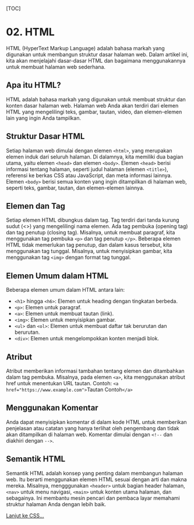 [TOC]

# <b>02.</b> HTML

HTML (HyperText Markup Language) adalah bahasa markah yang digunakan untuk membangun struktur dasar halaman web. Dalam artikel ini, kita akan menjelajahi dasar-dasar HTML dan bagaimana menggunakannya untuk membuat halaman web sederhana.

## Apa itu HTML?
HTML adalah bahasa markah yang digunakan untuk membuat struktur dan konten dasar halaman web. Halaman web Anda akan terdiri dari elemen HTML yang mengelilingi teks, gambar, tautan, video, dan elemen-elemen lain yang ingin Anda tampilkan.

## Struktur Dasar HTML
Setiap halaman web dimulai dengan elemen `<html>`, yang merupakan elemen induk dari seluruh halaman. Di dalamnya, kita memiliki dua bagian utama, yaitu elemen `<head>` dan elemen `<body>`.
Elemen `<head>` berisi informasi tentang halaman, seperti judul halaman (elemen `<title>`), referensi ke berkas CSS atau JavaScript, dan meta informasi lainnya.
Elemen `<body>` berisi semua konten yang ingin ditampilkan di halaman web, seperti teks, gambar, tautan, dan elemen-elemen lainnya.

## Elemen dan Tag
Setiap elemen HTML dibungkus dalam tag. Tag terdiri dari tanda kurung sudut (<>) yang mengelilingi nama elemen. Ada tag pembuka (opening tag) dan tag penutup (closing tag). Misalnya, untuk membuat paragraf, kita menggunakan tag pembuka `<p>` dan tag penutup `</p>`.
Beberapa elemen HTML tidak memerlukan tag penutup, dan dalam kasus tersebut, kita menggunakan tag tunggal. Misalnya, untuk menyisipkan gambar, kita menggunakan tag `<img>` dengan format tag tunggal.

## Elemen Umum dalam HTML

Beberapa elemen umum dalam HTML antara lain:
- `<h1>` hingga `<h6>`: Elemen untuk heading dengan tingkatan berbeda.
- `<p>`: Elemen untuk paragraf.
- `<a>`: Elemen untuk membuat tautan (link).
- `<img>`: Elemen untuk menyisipkan gambar.
- `<ul>` dan `<ol>`: Elemen untuk membuat daftar tak berurutan dan berurutan.
- `<div>`: Elemen untuk mengelompokkan konten menjadi blok.

## Atribut

Atribut memberikan informasi tambahan tentang elemen dan ditambahkan dalam tag pembuka. Misalnya, pada elemen `<a>`, kita menggunakan atribut href untuk menentukan URL tautan.
Contoh: `<a href="https://www.example.com">`Tautan Contoh`</a>`


## Menggunakan Komentar

Anda dapat menyisipkan komentar di dalam kode HTML untuk memberikan penjelasan atau catatan yang hanya terlihat oleh pengembang dan tidak akan ditampilkan di halaman web. Komentar dimulai dengan `<!--` dan diakhiri dengan `-->`.

## Semantik HTML

Semantik HTML adalah konsep yang penting dalam membangun halaman web. Itu berarti menggunakan elemen HTML sesuai dengan arti dan makna mereka. Misalnya, mengggunakan `<header>` untuk bagian header halaman, `<nav>` untuk menu navigasi, `<main>` untuk konten utama halaman, dan sebagainya. Ini membantu mesin pencari dan pembaca layar memahami struktur halaman Anda dengan lebih baik.

[Lanjut ke CSS...](/basic/css)
